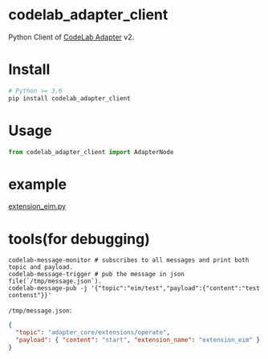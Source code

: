 # codelab_adapter_client
Python Client of [CodeLab Adapter](https://adapter.codelab.club/) v2.

# Install
```bash
# Python >= 3.6
pip install codelab_adapter_client 
```

# Usage
```python
from codelab_adapter_client import AdapterNode
```

# example
[extension_eim.py](https://github.com/wwj718/codelab_adapter_client/blob/master/examples/extension_eim.py)

# tools(for debugging)
```
codelab-message-monitor # subscribes to all messages and print both topic and payload.
codelab-message-trigger # pub the message in json file(`/tmp/message.json`).
codelab-message-pub -j '{"topic":"eim/test","payload":{"content":"test contenst"}}'
```

`/tmp/message.json`:

```json
{
  "topic": "adapter_core/extensions/operate",
  "payload": { "content": "start", "extension_name": "extension_eim" }
}
```
